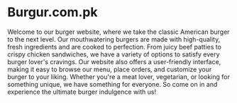# Burgur.com.pk
Welcome to our burger website, where we take the classic American burger to the next level. Our mouthwatering burgers are made with high-quality, fresh ingredients and are cooked to perfection. From juicy beef patties to crispy chicken sandwiches, we have a variety of options to satisfy every burger lover's cravings. Our website also offers a user-friendly interface, making it easy to browse our menu, place orders, and customize your burger to your liking. Whether you're a meat lover, vegetarian, or looking for something unique, we have something for everyone. So come on in and experience the ultimate burger indulgence with us!

